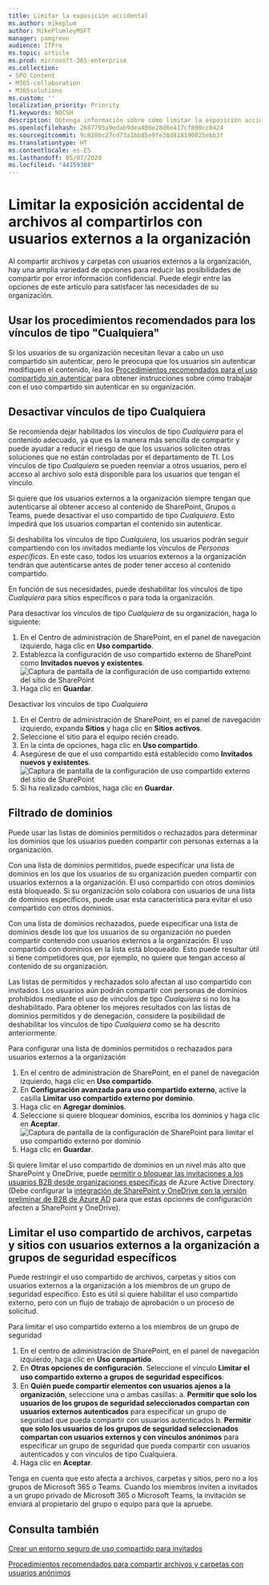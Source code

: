 ```yaml
---
title: Limitar la exposición accidental
ms.author: mikeplum
author: MikePlumleyMSFT
manager: pamgreen
audience: ITPro
ms.topic: article
ms.prod: microsoft-365-enterprise
ms.collection:
- SPO_Content
- M365-collaboration
- M365solutions
ms.custom: ''
localization_priority: Priority
f1.keywords: NOCSH
description: Obtenga información sobre cómo limitar la exposición accidental de información al compartir archivos con usuarios externos a la organización.
ms.openlocfilehash: 2687705a9edab9dea486e28d8e417cf890cc0424
ms.sourcegitcommit: 9c828bc27cd73a1bb85e9fe38d818190025ebb3f
ms.translationtype: HT
ms.contentlocale: es-ES
ms.lasthandoff: 05/07/2020
ms.locfileid: "44159388"
---
```

# <a name="limit-accidental-exposure-to-files-when-sharing-with-people-outside-your-organization"></a>Limitar la exposición accidental de archivos al compartirlos con usuarios externos a la organización

Al compartir archivos y carpetas con usuarios externos a la organización, hay una amplia variedad de opciones para reducir las posibilidades de compartir por error información confidencial. Puede elegir entre las opciones de este artículo para satisfacer las necesidades de su organización.

## <a name="use-best-practices-for-anyone-links"></a>Usar los procedimientos recomendados para los vínculos de tipo "Cualquiera"

Si los usuarios de su organización necesitan llevar a cabo un uso compartido sin autenticar, pero le preocupa que los usuarios sin autenticar modifiquen el contenido, lea los [Procedimientos recomendados para el uso compartido sin autenticar](best-practices-anonymous-sharing.md) para obtener instrucciones sobre cómo trabajar con el uso compartido sin autenticar en su organización.

## <a name="turn-off-anyone-links"></a>Desactivar vínculos de tipo Cualquiera

Se recomienda dejar habilitados los vínculos de tipo *Cualquiera* para el contenido adecuado, ya que es la manera más sencilla de compartir y puede ayudar a reducir el riesgo de que los usuarios soliciten otras soluciones que no están controladas por el departamento de TI. Los vínculos de tipo *Cualquiera* se pueden reenviar a otros usuarios, pero el acceso al archivo solo está disponible para los usuarios que tengan el vínculo.

Si quiere que los usuarios externos a la organización siempre tengan que autenticarse al obtener acceso al contenido de SharePoint, Grupos o Teams, puede desactivar el uso compartido de tipo *Cualquiera*. Esto impedirá que los usuarios compartan el contenido sin autenticar.

Si deshabilita los vínculos de tipo *Cualquiera*, los usuarios podrán seguir compartiendo con los invitados mediante los vínculos de *Personas específicas*. En este caso, todos los usuarios externos a la organización tendrán que autenticarse antes de poder tener acceso al contenido compartido.

En función de sus necesidades, puede deshabilitar los vínculos de tipo *Cualquiera* para sitios específicos o para toda la organización.

Para desactivar los vínculos de tipo *Cualquiera* de su organización, haga lo siguiente: 
1. En el Centro de administración de SharePoint, en el panel de navegación izquierdo, haga clic en **Uso compartido**.
2. Establezca la configuración de uso compartido externo de SharePoint como **Invitados nuevos y existentes**.</br>
   ![Captura de pantalla de la configuración de uso compartido externo del sitio de SharePoint](../media/sharepoint-organization-external-sharing-controls-new-users.png)
3. Haga clic en **Guardar**.

Desactivar los vínculos de tipo *Cualquiera*
1. En el Centro de administración de SharePoint, en el panel de navegación izquierdo, expanda **Sitios** y haga clic en **Sitios activos**.
2. Seleccione el sitio para el equipo recién creado.
3. En la cinta de opciones, haga clic en **Uso compartido**.
4. Asegúrese de que el uso compartido está establecido como **Invitados nuevos y existentes**.</br>
   ![Captura de pantalla de la configuración de uso compartido externo del sitio de SharePoint](../media/sharepoint-site-external-sharing-settings.png)
5. Si ha realizado cambios, haga clic en **Guardar**.

## <a name="domain-filtering"></a>Filtrado de dominios

Puede usar las listas de dominios permitidos o rechazados para determinar los dominios que los usuarios pueden compartir con personas externas a la organización.

Con una lista de dominios permitidos, puede especificar una lista de dominios en los que los usuarios de su organización pueden compartir con usuarios externos a la organización. El uso compartido con otros dominios está bloqueado. Si su organización solo colabora con usuarios de una lista de dominios específicos, puede usar esta característica para evitar el uso compartido con otros dominios.

Con una lista de dominios rechazados, puede especificar una lista de dominios desde los que los usuarios de su organización no pueden compartir contenido con usuarios externos a la organización. El uso compartido con dominios en la lista está bloqueado. Esto puede resultar útil si tiene competidores que, por ejemplo, no quiere que tengan acceso al contenido de su organización.

Las listas de permitidos y rechazados solo afectan al uso compartido con invitados. Los usuarios aún podrán compartir con personas de dominios prohibidos mediante el uso de vínculos de tipo *Cualquiera* si no los ha deshabilitado. Para obtener los mejores resultados con las listas de dominios permitidos y de denegación, considere la posibilidad de deshabilitar los vínculos de tipo *Cualquiera* como se ha descrito anteriormente.

Para configurar una lista de dominios permitidos o rechazados para usuarios externos a la organización
1. En el centro de administración de SharePoint, en el panel de navegación izquierdo, haga clic en **Uso compartido**.
2. En **Configuración avanzada para uso compartido externo**, active la casilla **Limitar uso compartido externo por dominio**.
3. Haga clic en **Agregar dominios**.
4. Seleccione si quiere bloquear dominios, escriba los dominios y haga clic en **Aceptar**.</br>
   ![Captura de pantalla de la configuración de SharePoint para limitar el uso compartido externo por dominio](../media/sharepoint-sharing-block-domain.png)
5. Haga clic en **Guardar**.

Si quiere limitar el uso compartido de dominios en un nivel más alto que SharePoint y OneDrive, puede [permitir o bloquear las invitaciones a los usuarios B2B desde organizaciones específicas](https://docs.microsoft.com/azure/active-directory/b2b/allow-deny-list) de Azure Active Directory. (Debe configurar la [integración de SharePoint y OneDrive con la versión preliminar de B2B de Azure AD](https://docs.microsoft.com/sharepoint/sharepoint-azureb2b-integration-preview) para que estas opciones de configuración afecten a SharePoint y OneDrive).

## <a name="limit-sharing-of-files-folders-and-sites-with-people-outside-your-organization-to-specified-security-groups"></a>Limitar el uso compartido de archivos, carpetas y sitios con usuarios externos a la organización a grupos de seguridad específicos

Puede restringir el uso compartido de archivos, carpetas y sitios con usuarios externos a la organización a los miembros de un grupo de seguridad específico. Esto es útil si quiere habilitar el uso compartido externo, pero con un flujo de trabajo de aprobación o un proceso de solicitud.

Para limitar el uso compartido externo a los miembros de un grupo de seguridad
1. En el centro de administración de SharePoint, en el panel de navegación izquierdo, haga clic en **Uso compartido**.
2. En **Otras opciones de configuración**. Seleccione el vínculo **Limitar el uso compartido externo a grupos de seguridad especíﬁcos**.
3. En **Quién puede compartir elementos con usuarios ajenos a la organización**, seleccione una o ambas casillas: a. **Permitir que solo los usuarios de los grupos de seguridad seleccionados compartan con usuarios externos autenticados** para especificar un grupo de seguridad que pueda compartir con usuarios autenticados b. **Permitir que solo los usuarios de los grupos de seguridad seleccionados compartan con usuarios externos y con vínculos anónimos** para especificar un grupo de seguridad que pueda compartir con usuarios autenticados y con vínculos de tipo Cualquiera.
4. Haga clic en **Aceptar**.

Tenga en cuenta que esto afecta a archivos, carpetas y sitios, pero no a los grupos de Microsoft 365 o Teams. Cuando los miembros inviten a invitados a un grupo privado de Microsoft 365 o Microsoft Teams, la invitación se enviará al propietario del grupo o equipo para que la apruebe.

## <a name="see-also"></a>Consulta también

[Crear un entorno seguro de uso compartido para invitados](create-secure-guest-sharing-environment.md)

[Procedimientos recomendados para compartir archivos y carpetas con usuarios anónimos](best-practices-anonymous-sharing.md)